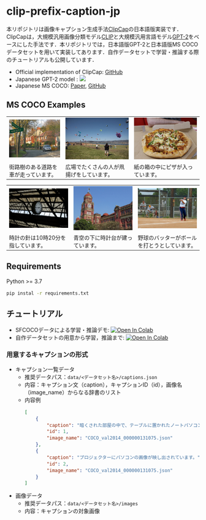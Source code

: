 # clip-prefix-caption-jp
本リポジトリは画像キャプション生成手法[ClipCap](https://arxiv.org/abs/2111.09734)の日本語版実装です．ClipCapは，大規模汎用画像分類モデル[CLIP](https://cdn.openai.com/papers/Learning_Transferable_Visual_Models_From_Natural_Language_Supervision.pdf)と大規模汎用言語モデル[GPT-2](https://d4mucfpksywv.cloudfront.net/better-language-models/language_models_are_unsupervised_multitask_learners.pdf)をベースにした手法です．本リポジトリでは，日本語版GPT-2と日本語版MS COCOデータセットを用いて実装してあります．自作データセットで学習・推論する際のチュートリアルも公開しています．

- Official implementation of ClipCap: [GitHub](https://github.com/rmokady/CLIP_prefix_caption)
- Japanese GPT-2 model : [![](https://img.shields.io/badge/%F0%9F%A4%97%20Hugging%20Face-rinna%2Fjapanese--gpt2--medium-brightgreen)](https://huggingface.co/rinna/japanese-gpt2-medium)
- Japanese MS COCO: [Paper](https://aclanthology.org/P16-1168/), [GitHub](https://github.com/yahoojapan/YJCaptions)

## MS COCO Examples

<table>
  <tr>
    <td><img src="example_images/COCO_val2014_000000499388.jpg" ></td>
    <td><img src="example_images/COCO_val2014_000000232842.jpg" ></td>
    <td><img src="example_images/COCO_val2014_000000250345.jpg" ></td>
  </tr>
  <tr>
    <td>街路樹のある道路を車が走っています。</td>
     <td>広場でたくさんの人が凧揚げをしています。</td>
     <td>紙の箱の中にピザが入っています。</td>
  </tr>
 </table>
 
 <table>
  <tr>
    <td><img src="example_images/COCO_val2014_000000380510.jpg" ></td>
    <td><img src="example_images/COCO_val2014_000000148403.jpg" ></td>
    <td><img src="example_images/COCO_val2014_000000271429.jpg" ></td>
  </tr>
  <tr>
    <td>時計の針は10時20分を指しています。</td>
     <td>青空の下に時計台が建っています。</td>
     <td>野球のバッターがボールを打とうとしています。</td>
  </tr>
 </table>

## Requirements
Python >= 3.7
```bash
pip instal -r requirements.txt
```

## チュートリアル
- SFCOCOデータによる学習・推論デモ: [![Open In Colab](https://colab.research.google.com/assets/colab-badge.svg)](https://colab.research.google.com/github/ohashi56225/clip-prefix-caption-jp/blob/master/notebooks/sfc_tutorial.ipynb)
- 自作データセットの用意から学習，推論まで: [![Open In Colab](https://colab.research.google.com/assets/colab-badge.svg)](https://colab.research.google.com/github/ohashi56225/clip-prefix-caption-jp/blob/master/notebooks/tutorial.ipynb)
### 用意するキャプションの形式
- キャプション一覧データ
    - 推奨データパス：`data/<データセット名>/captions.json`
    - 内容：キャプション文（caption），キャプションID（id），画像名（image_name）からなる辞書のリスト
    - 内容例
        ```json
        [
            {
                "caption": "暗くされた部屋の中で、テーブルに置かれたノートパソコンのモニター画面が壁の大きなスクリーンに映し出されています。", 
                "id": 1, 
                "image_name": "COCO_val2014_000000131075.json"
            }, 
            {
                "caption": "プロジェクターにパソコンの画像が映し出されています。", 
                "id": 2, 
                "image_name": "COCO_val2014_000000131075.json"
            }
        ]
        ```
- 画像データ
    - 推奨データパス：`data/<データセット名>/images`
    - 内容：キャプションの対象画像